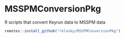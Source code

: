# MSSPMConversionPkg

R scripts that convert Keyrun data to MSSPM data

``` r
remotes::install_github("rklasky/MSSPMConversionPkg")
``` 
